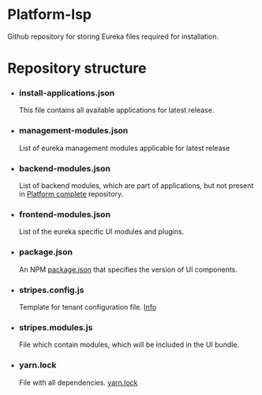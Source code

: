 # Platform-lsp

Github repository for storing Eureka files required for installation.

# Repository structure

  - ### install-applications.json
    This file contains all available applications for latest release.

  - ### management-modules.json
    List of eureka management modules applicable for latest release

  - ### backend-modules.json
    List of backend modules, which are part of applications, but not present in [Platform complete](https://github.com/folio-org/platform-complete) repository.

  - ### frontend-modules.json
    List of the eureka specific UI modules and plugins.

  - ### package.json
    An NPM [package.json](https://docs.npmjs.com/cli/v10/configuring-npm/package-json) that specifies the version of UI components.

  - ### stripes.config.js
    Template for tenant configuration file. [Info](https://github.com/folio-org/stripes-sample-platform)

  - ### stripes.modules.js
    File which contain modules, which will be included in the UI bundle.

  - ### yarn.lock
    File with all dependencies. [yarn.lock](https://classic.yarnpkg.com/lang/en/docs/yarn-lock/)


